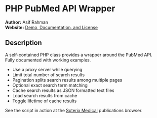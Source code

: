 PHP PubMed API Wrapper
======================

**Author:** Asif Rahman  
**Website:** [Demo, Documentation, and License](http://neuralengr.com/AR_PubMedAPI/)

## Description

A self-contained PHP class provides a wrapper around the PubMed API. Fully documented with working examples.

- Use a proxy server while querying
- Limit total number of search results
- Pagination splits search results among multiple pages
- Optional exact search term matching
- Cache search results as JSON formatted text files
- Load search results from cache
- Toggle lifetime of cache results

See the script in action at the [Soterix Medical](http://soterixmedical.com/learn/publications.php) publications browser.
